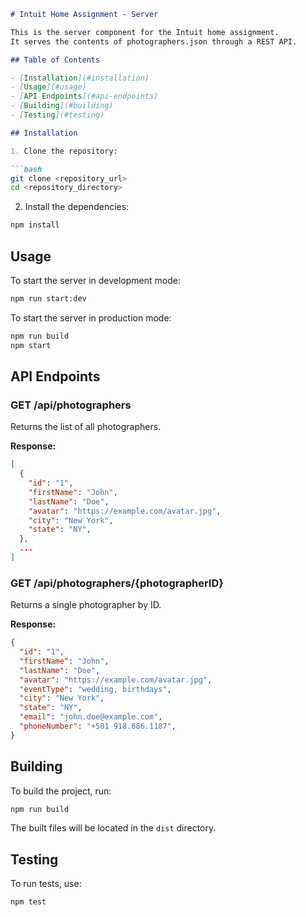 
```markdown
# Intuit Home Assignment - Server

This is the server component for the Intuit home assignment. 
It serves the contents of photographers.json through a REST API.

## Table of Contents

- [Installation](#installation)
- [Usage](#usage)
- [API Endpoints](#api-endpoints)
- [Building](#building)
- [Testing](#testing)

## Installation

1. Clone the repository:

```bash
git clone <repository_url>
cd <repository_directory>
```

2. Install the dependencies:

```bash
npm install
```

## Usage

To start the server in development mode:

```bash
npm run start:dev
```

To start the server in production mode:

```bash
npm run build
npm start
```

## API Endpoints

### GET /api/photographers

Returns the list of all photographers.

**Response:**
```json
[
  {
    "id": "1",
    "firstName": "John",
    "lastName": "Doe",
    "avatar": "https://example.com/avatar.jpg",
    "city": "New York",
    "state": "NY",
  },
  ...
]
```

### GET /api/photographers/{photographerID}

Returns a single photographer by ID.

**Response:**
```json
{
  "id": "1",
  "firstName": "John",
  "lastName": "Doe",
  "avatar": "https://example.com/avatar.jpg",
  "eventType": "wedding, birthdays",
  "city": "New York",
  "state": "NY",
  "email": "john.doe@example.com",
  "phoneNumber": "+501 918.686.1187",
}
```

## Building

To build the project, run:

```bash
npm run build
```

The built files will be located in the `dist` directory.

## Testing

To run tests, use:

```bash
npm test
```